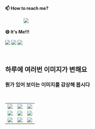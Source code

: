 #### 📫 How to reach me?
<a href="mailto:thquddnr123@gmail.com">
    <img 
        src="https://img.shields.io/badge/Gmail-d14836?style=flat-square&logo=Gmail&logoColor=white&link=mailto:thquddnr123@gmail.com"
        style="height : auto; margin-left : 60px; margin-right : 60px;"/>
</a>

#### 😄 It's Me!!!

<a href="https://cybecho.notion.site/SBU-s-Archives-854ccd3338c2456a867956f26143998a" target="_blank"><img src="https://img.shields.io/badge/Portfolio-303030?style=for-the-badge&logo=Notion&logoColor=white"/></a>
<a href="https://www.instagram.com/junk_warrior_vintage/" target="_blank"><img src="https://img.shields.io/badge/@junk_warrir_vintage-E4405F?style=for-the-badge&logo=Instagram&logoColor=white"/></a>
<a href="https://www.behance.net/thquddnr125654" target="_blank"><img src="https://img.shields.io/badge/Behance-1769FF?style=for-the-badge&logo=Behance&logoColor=white"/></a>

</br>

## 하루에 여러번 이미지가 변해요
### 뭔가 있어 보이는 이미지를 감상해 봅시다

<!--
마크업 바로보기 사이트
https://dillinger.io/ 
-->
 <br/> <table>
<tr>
<td><a href='http://www.lomando.com/smpdoor.html'><img src='https://www.random-art.org/img/large/417330.jpg'></a></td>
<td><a href='http://www.lomando.com/smpdoor.html'><img src='https://www.random-art.org/img/large/417439.jpg'></a></td>
<td><a href='http://www.lomando.com/smpdoor.html'><img src='https://www.random-art.org/img/large/416637.jpg'></a></td>
</tr>
<tr>
<td><a href='http://www.lomando.com/smpdoor.html'><img src='https://www.random-art.org/img/large/416021.jpg'></a></td>
<td><a href='http://www.lomando.com/smpdoor.html'><img src='https://www.random-art.org/img/large/416342.jpg'></a></td>
<td><a href='http://www.lomando.com/smpdoor.html'><img src='https://www.random-art.org/img/large/417221.jpg'></a></td>
</tr>
<tr>
<td><a href='http://www.lomando.com/smpdoor.html'><img src='https://www.random-art.org/img/large/417411.jpg'></a></td>
<td><a href='http://www.lomando.com/smpdoor.html'><img src='https://www.random-art.org/img/large/417000.jpg'></a></td>
<td><a href='http://www.lomando.com/smpdoor.html'><img src='https://www.random-art.org/img/large/417337.jpg'></a></td>
</tr>
</table>
